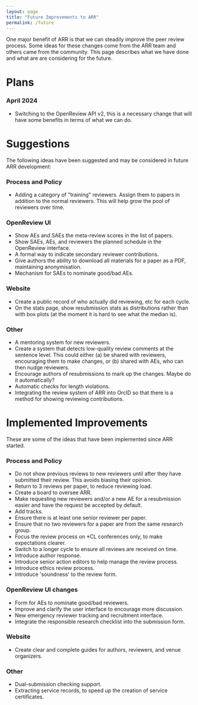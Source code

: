 ```yaml
---
layout: page
title: "Future Improvements to ARR"
permalink: /future
---
```


One major benefit of ARR is that we can steadily improve the peer review process.
Some ideas for these changes come from the ARR team and others came from the community.
This page describes what we have done and what are are considering for the future.

# Plans

### April 2024
- Switching to the OpenReview API v2, this is a necessary change that will have some benefits in terms of what we can do.

# Suggestions

The following ideas have been suggested and may be considered in future ARR development:

### Process and Policy
- Adding a category of "training" reviewers. Assign them to papers in addition to the normal reviewers. This will help grow the pool of reviewers over time.

### OpenReview UI
- Show AEs and SAEs the meta-review scores in the list of papers.
- Show SAEs, AEs, and reviewers the planned schedule in the OpenReview interface.
- A formal way to indicate secondary reviewer contributions.
- Give authors the ability to download all materials for a paper as a PDF, maintaining anonymisation.
- Mechanism for SAEs to nominate good/bad AEs.

### Website
- Create a public record of who actually did reviewing, etc for each cycle.
- On the stats page, show resubmission stats as distributions rather than with box plots (at the moment it is hard to see what the median is).

### Other
- A mentoring system for new reviewers.
- Create a system that detects low-quality review comments at the sentence level. This could either (a) be shared with reviewers, encouraging them to make changes, or (b) shared with AEs, who can then nudge reviewers.
- Encourage authors of resubmissions to mark up the changes. Maybe do it automatically?
- Automatic checks for length violations.
- Integrating the review system of ARR into OrcID so that there is a method for showing reviewing contributions.

# Implemented Improvements

These are some of the ideas that have been implemented since ARR started.

### Process and Policy
- Do not show previous reviews to new reviewers until after they have submitted their review. This avoids biasing their opinion.
- Return to 3 reviews per paper, to reduce reviewing load.
- Create a board to oversee ARR.
- Make requesting new reviewers and/or a new AE for a resubmission easier and have the request be accepted by default.
- Add tracks.
- Ensure there is at least one senior reviewer per paper.
- Ensure that no two reviewers for a paper are from the same research group.
- Focus the review process on \*CL conferences only, to make expectations clearer.
- Switch to a longer cycle to ensure all reviews are received on time.
- Introduce author response.
- Introduce senior action editors to help manage the review process.
- Introduce ethics review process.
- Introduce 'soundness' to the review form.

### OpenReview UI changes
- Form for AEs to nominate good/bad reviewers.
- Improve and clarify the user interface to encourage more discussion.
- New emergency reviewer tracking and recruitment interface.
- Integrate the responsible research checklist into the submission form.

### Website
- Create clear and complete guides for authors, reviewers, and venue organizers.

### Other
- Dual-submission checking support.
- Extracting service records, to speed up the creation of service certificates.
